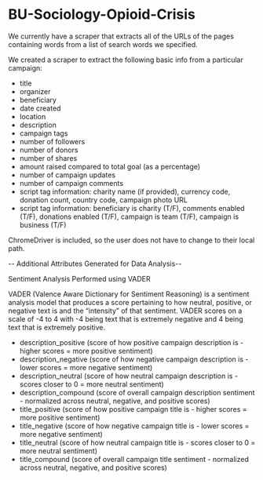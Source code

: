# BU-Sociology-Opioid-Crisis

We currently have a scraper that extracts all of the URLs of the pages containing words from a list of search words we specified.

We created a scraper to extract the following basic info from a particular campaign:
- title
- organizer
- beneficiary
- date created
- location
- description
- campaign tags
- number of followers
- number of donors
- number of shares
- amount raised compared to total goal (as a percentage)
- number of campaign updates 
- number of campaign comments
- script tag information: charity name (if provided), currency code, donation count, country code, campaign photo URL
- script tag information: beneficiary is charity (T/F), comments enabled (T/F), donations enabled (T/F), campaign is team (T/F), campaign is business (T/F)

ChromeDriver is included, so the user does not have to change to their local path.

-- Additional Attributes Generated for Data Analysis--

Sentiment Analysis Performed using VADER

VADER (Valence Aware Dictionary for Sentiment Reasoning) is a sentiment analysis model that produces a score pertaining to how neutral, positive, or negative text is and the “intensity” of that sentiment. VADER scores on a scale of -4 to 4 with -4 being text that is extremely negative and 4 being text that is extremely positive. 

- description_positive (score of how positive campaign description is - higher scores = more positive sentiment)
- description_negative (score of how negative campaign description is - lower scores = more negative sentiment)
- description_neutral (score of how neutral campaign description is - scores closer to 0 = more neutral sentiment)
- description_compound (score of overall campaign description sentiment - normalized across neutral, negative, and positive scores)
- title_positive (score of how positive campaign title is - higher scores = more positive sentiment)
- title_negative (score of how negative campaign title is - lower scores = more negative sentiment)
- title_neutral (score of how neutral campaign title is - scores closer to 0 = more neutral sentiment)
- title_compound (score of overall campaign title sentiment - normalized across neutral, negative, and positive scores)
